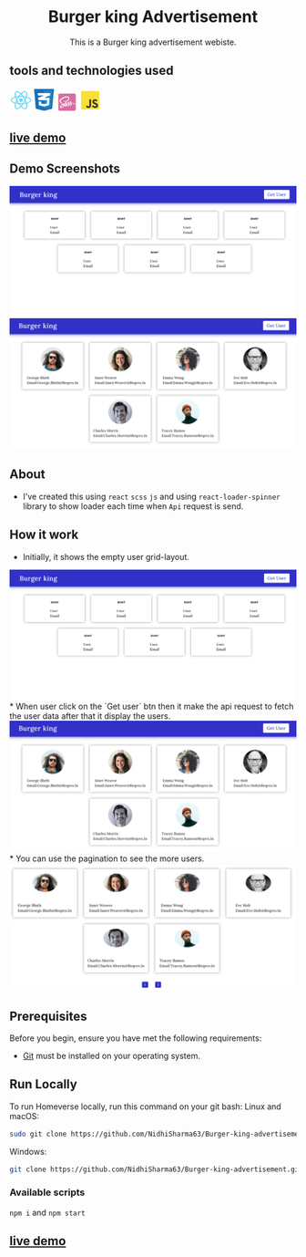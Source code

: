 # <h1 align="center">Burger king Advertisement</h1>

<p align="center">This is a Burger king advertisement webiste.</p>

## tools and technologies used
<img width='8%' src='./src/assets/Images/react.png'/><img width='8%' src='./src/assets/Images/css.png'/><img width='8%' src='./src/assets/Images/scss.png'/><img width='8%' src='./src/assets/Images/js.png'/>

## [live demo](https://nidhisharma63.github.io/Burger-king-advertisement/)

## Demo Screenshots
<img src='./src/assets/Images/empty-user-layout.png'/>
<img src='./src/assets/Images/initial-user-layout.png'/>

## About
* I've created this using `react` `scss` `js` and using `react-loader-spinner` library to show loader each time when `Api` request is send.

## How it work
* Initially, it shows the empty user grid-layout.
<img src='./src/assets/Images/empty-user-layout.png'/>
* When user click on the `Get user` btn then it make the api request to fetch the user data after that it display the users.
<img src='./src/assets/Images/initial-user-layout.png'/>
* You can use the pagination to see the more users.
<img src='./src/assets/Images/layout-pagination.png'/>


## Prerequisites
 Before you begin, ensure you have met the following requirements:

 * [Git](https://git-scm.com/downloads "Download Git") must be installed on your operating system.

## Run Locally
To run Homeverse locally, run this command on your git bash:
Linux and macOS:

```bash
sudo git clone https://github.com/NidhiSharma63/Burger-king-advertisement.git
```
Windows:

```bash
git clone https://github.com/NidhiSharma63/Burger-king-advertisement.git
```

### Available scripts

`npm i` and `npm start`

## [live demo](https://nidhisharma63.github.io/Burger-king-advertisement/)
